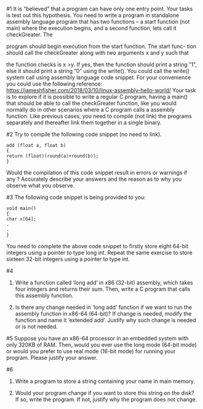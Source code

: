 #1
It is “believed” that a program can have only one entry point. Your tasks is
test out this hypothesis. You need to write a program in standalone assembly
language program that has two functions – a start function (not main) where
the execution begins, and a second function, lets call it checkGreater. The

program should begin execution from the start function. The start func-
tion should call the checkGreater along with two arguments x and y such that

the function checks is x >y. If yes, then the function should print a string ”1”,
else it should print a string ”0” using the write(). You could call the write()
system call using assembly language code snippet. For your convenience you
could use the following reference:
https://jameshfisher.com/2018/03/10/linux-assembly-hello-world/
Your task is to explore if it is possible to write a regular C program, having
a main() that should be able to call the checkGreater function, like you would
normally do in other scenarios where a C program calls a assembly function.
Like previous cases, you need to compile (not link) the programs separately
and thereafter link them together in a single binary.

#2
Try to compile the following code snippet (no need to link).
```
add (float a, float b)
{
return (float)(round(a)+round(b));
}
```
Would the compilation of this code snippet result in errors or warnings if
any ? Accurately describe your answers and the reason as to why you observe
what you observe.

#3
The following code snippet is being provided to you:
```
void main()
{
char x[64];
.
.
}
```
You need to complete the above code snippet to firstly store eight 64-bit
integers using a pointer to type long int. Repeat the same exercise to store
sixteen 32-bit integers using a pointer to type int.

#4
1. Write a function called ’long add’ in x86 (32-bit) assembly, which takes
four integers and returns their sum. Then, write a C program that calls
this assembly function.

2. Is there any change needed in ’long add’ function if we want to run the
assembly function in x86-64 (64-bit)? If change is needed, modify the
function and name it ’extended add’. Justify why such change is needed
or is not needed.

#5
Suppose you have an x86-64 processor in an embedded system with only 320KB
of RAM. Then, would you ever use the long mode (64-bit mode) or would you
prefer to use real mode (16-bit mode) for running your program. Please justify
your answer.

#6
1. Write a program to store a string containing your name in main memory.

2. Would your program change if you want to store this string on the disk?
If so, write the program. If not, justify why the program does not change.

